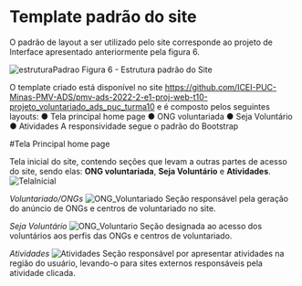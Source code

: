 # Template padrão do site

O  padrão  de  layout  a  ser  utilizado  pelo  site  corresponde  ao  projeto  de  Interface apresentado anteriormente pela figura 6.

![estruturaPadrao](https://user-images.githubusercontent.com/99758232/195962353-d545f5a0-826b-4942-8874-a48cb554c273.jpeg)
Figura 6 - Estrutura padrão do Site

O template criado está disponível no site 
https://github.com/ICEI-PUC-Minas-PMV-ADS/pmv-ads-2022-2-e1-proj-web-t10-projeto_voluntariado_ads_puc_turma10  e é composto pelos seguintes
layouts:
● Tela principal home page
● ONG voluntariada
● Seja Voluntário
● Atividades
A responsividade segue o padrão do Bootstrap

#Tela Principal home page 

Tela inicial do site, contendo seções que levam a outras partes de acesso do site, sendo elas:
**ONG voluntariada**, **Seja Voluntário** e **Atividades**.
![TelaInicial](https://user-images.githubusercontent.com/71721477/200195626-93f151b9-483b-4e86-a638-3287ccb186aa.png)

*Voluntariado/ONGs*
![ONG_Voluntariado](https://user-images.githubusercontent.com/71721477/200195753-7a012c8c-8df7-40dd-ab9f-6fa9b790f956.png)
Seção responsável pela geração do anúncio de ONGs e centros de voluntariado no site.


*Seja Voluntário*
![ONG_Voluntario](https://user-images.githubusercontent.com/71721477/200195933-f18991c0-fecd-4797-9b7d-950e8682e2ba.png)
Seção designada ao acesso dos voluntários aos perfis das ONGs e centros de voluntariado.


*Atividades*
![Atividades](https://user-images.githubusercontent.com/71721477/200195989-99311f85-38b0-43a8-b799-c875be926dac.png)
Seção responsável por apresentar atividades na região do usuário, levando-o para sites externos responsáveis pela atividade clicada.

